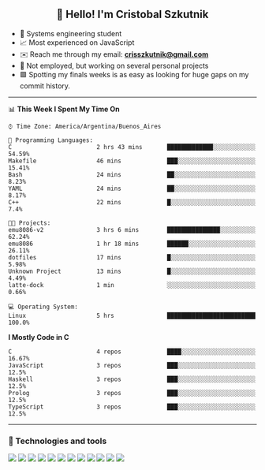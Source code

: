 <h2 align="center">👋 Hello! I'm Cristobal Szkutnik</h2>

- 📖  Systems engineering student
- 📈  Most experienced on JavaScript
- ✉️  Reach me through my email: **crisszkutnik@gmail.com**
- 🏢  Not employed, but working on several personal projects
- 🟩  Spotting my finals weeks is as easy as looking for huge gaps on my commit history.

-------

<!--START_SECTION:waka-->
📊 **This Week I Spent My Time On** 

```text
⌚︎ Time Zone: America/Argentina/Buenos_Aires

💬 Programming Languages: 
C                        2 hrs 43 mins       █████████████░░░░░░░░░░░░   54.59% 
Makefile                 46 mins             ███░░░░░░░░░░░░░░░░░░░░░░   15.41% 
Bash                     24 mins             ██░░░░░░░░░░░░░░░░░░░░░░░   8.23% 
YAML                     24 mins             ██░░░░░░░░░░░░░░░░░░░░░░░   8.17% 
C++                      22 mins             █░░░░░░░░░░░░░░░░░░░░░░░░   7.4%

🐱‍💻 Projects: 
emu8086-v2               3 hrs 6 mins        ███████████████░░░░░░░░░░   62.24% 
emu8086                  1 hr 18 mins        ██████░░░░░░░░░░░░░░░░░░░   26.11% 
dotfiles                 17 mins             █░░░░░░░░░░░░░░░░░░░░░░░░   5.98% 
Unknown Project          13 mins             █░░░░░░░░░░░░░░░░░░░░░░░░   4.49% 
latte-dock               1 min               ░░░░░░░░░░░░░░░░░░░░░░░░░   0.66%

💻 Operating System: 
Linux                    5 hrs               █████████████████████████   100.0%

```

**I Mostly Code in C** 

```text
C                        4 repos             ████░░░░░░░░░░░░░░░░░░░░░   16.67% 
JavaScript               3 repos             ███░░░░░░░░░░░░░░░░░░░░░░   12.5% 
Haskell                  3 repos             ███░░░░░░░░░░░░░░░░░░░░░░   12.5% 
Prolog                   3 repos             ███░░░░░░░░░░░░░░░░░░░░░░   12.5% 
TypeScript               3 repos             ███░░░░░░░░░░░░░░░░░░░░░░   12.5%

```



<!--END_SECTION:waka-->

-------

### 🔧 Technologies and tools
<div>
  <img src="https://img.shields.io/badge/node.js%20-%2343853D.svg?&style=for-the-badge&logo=node.js&logoColor=white"/>
  <img src="https://img.shields.io/badge/javascript%20-%23323330.svg?&style=for-the-badge&logo=javascript&logoColor=%23F7DF1E"/>
  <img src="https://img.shields.io/badge/typescript%20-%23007ACC.svg?&style=for-the-badge&logo=typescript&logoColor=white"/>
  <img src="https://img.shields.io/badge/html5%20-%23E34F26.svg?&style=for-the-badge&logo=html5&logoColor=white"/>
  <img src="https://img.shields.io/badge/css3%20-%231572B6.svg?&style=for-the-badge&logo=css3&logoColor=white"/>
  <img src="https://img.shields.io/badge/c%20-%2300599C.svg?&style=for-the-badge&logo=c&logoColor=white"/>
  <img src="https://img.shields.io/badge/react%20-%2320232a.svg?&style=for-the-badge&logo=react&logoColor=%2361DAFB"/>
  <img src="https://img.shields.io/badge/express.js%20-%23404d59.svg?&style=for-the-badge"/>
  <img src="https://img.shields.io/badge/bootstrap%20-%23563D7C.svg?&style=for-the-badge&logo=bootstrap&logoColor=white"/>
  <img src="https://img.shields.io/badge/git%20-%23F05033.svg?&style=for-the-badge&logo=git&logoColor=white"/>
  <img src="https://img.shields.io/badge/heroku%20-%23430098.svg?&style=for-the-badge&logo=heroku&logoColor=white"/>
  <img src ="https://img.shields.io/badge/MongoDB-%234ea94b.svg?&style=for-the-badge&logo=mongodb&logoColor=white"/>
 </div>
